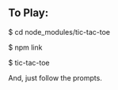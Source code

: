 ## To Play:

$ cd node_modules/tic-tac-toe

$ npm link

$ tic-tac-toe

And, just follow the prompts.  
